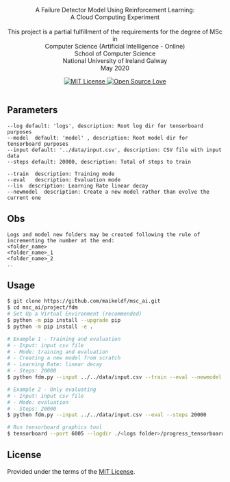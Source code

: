 <p align="center">
  A Failure Detector Model Using Reinforcement Learning:<br> A Cloud Computing Experiment <br><br>
  This project is a partial fulfillment of the requirements for the degree of MSc in<br> Computer Science 
  (Artificial Intelligence - Online) <br>
    School of Computer Science<br>
  National University of Ireland Galway<br>
  May 2020
</p>

<div align="center">
  <a href="https://opensource.org/licenses/mit-license.php">
    <img alt="MIT License" src="https://badges.frapsoft.com/os/mit/mit.svg?v=103" />
  </a>
  <a href="https://github.com/ellerbrock/open-source-badge/">
    <img alt="Open Source Love" src="https://badges.frapsoft.com/os/v1/open-source.svg?v=103" />
  </a>
</div>

<br />

## Parameters
```
--log default: 'logs', description: Root log dir for tensorboard purposes
--model  default: 'model' , description: Root model dir for tensorboard purposes
--input default: '../data/input.csv', description: CSV file with input data
--steps default: 20000, description: Total of steps to train

--train  description: Training mode
--eval   description: Evaluation mode
--lin  description: Learning Rate linear decay
--newmodel  description: Create a new model rather than evolve the current one
```

## Obs
```
Logs and model new folders may be created following the rule of incrementing the number at the end:
<folder_name>
<folder_name>_1
<folder_name>_2 
..
```

## Usage

```bash
$ git clone https://github.com/maikeldf/msc_ai.git
$ cd msc_ai/project/fdm
# Set Up a Virtual Environment (recommended)
$ python -m pip install --upgrade pip
$ python -m pip install -e .

# Example 1 - Training and evaluation
# - Input: input csv file
# - Mode: training and evaluation
# - Creating a new model from scratch
# - Learning Rate: linear decay
# - Steps: 20000
$ python fdm.py --input ../../data/input.csv --train --eval --newmodel --lin --steps 20000

# Example 2 - Only evaluating
# - Input: input csv file
# - Mode: evaluation
# - Steps: 20000
$ python fdm.py --input ../../data/input.csv --eval --steps 20000

# Run tensorboard graphics tool
$ tensorboard --port 6005 --logdir ./<logs folder>/progress_tensorboard/
```

## License

Provided under the terms of the [MIT License](https://github.com/maikeldf/msc_ai/blob/main/project/fdm/LICENSE).
